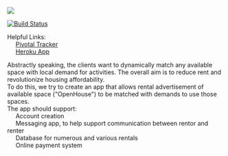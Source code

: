 <a href="https://codeclimate.com/github/jjeremydiaz/OpenHouse">
    <img src="https://codeclimate.com/github/jjeremydiaz/OpenHouse/badges/gpa.svg" />
</a>

[![Build Status](https://travis-ci.org/jjeremydiaz/OpenHouse.svg?branch=master)](https://travis-ci.org/jjeremydiaz/OpenHouse)

Helpful Links: <br>
&nbsp;&nbsp;&nbsp;&nbsp; <a href="https://www.pivotaltracker.com/n/projects/2117895"> Pivotal Tracker </a> <br>
&nbsp;&nbsp;&nbsp;&nbsp; <a href="https://openhouse-1.herokuapp.com/"> Heroku App </a>

Abstractly speaking, the clients want to dynamically match any available space with local demand for activities. 
The overall aim is to reduce rent and revolutionize housing affordability.
<br>
To do this, we try to create an app that allows rental advertisement of available space ("OpenHouse") to be matched with demands to use those spaces. <br>
The app should support: <br>
&nbsp;&nbsp;&nbsp;&nbsp; Account creation <br>
&nbsp;&nbsp;&nbsp;&nbsp; Messaging app, to help support communication between rentor and renter <br>
&nbsp;&nbsp;&nbsp;&nbsp; Database for numerous and various rentals <br>
&nbsp;&nbsp;&nbsp;&nbsp; Online payment system <br>
